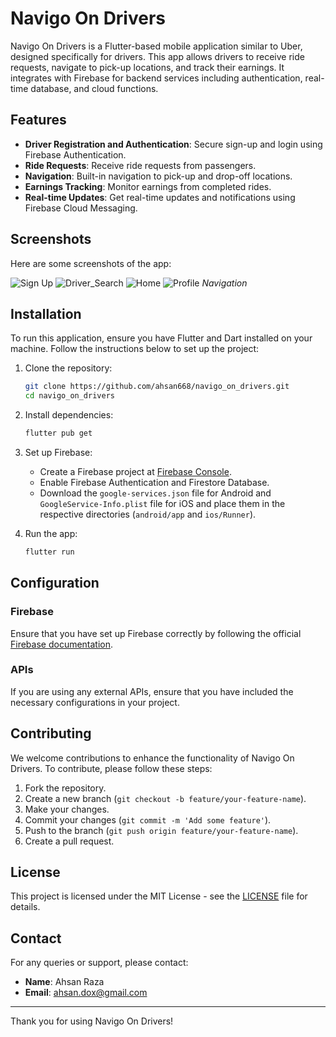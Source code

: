 # Navigo On Drivers

Navigo On Drivers is a Flutter-based mobile application similar to Uber, designed specifically for drivers. This app allows drivers to receive ride requests, navigate to pick-up locations, and track their earnings. It integrates with Firebase for backend services including authentication, real-time database, and cloud functions.

## Features

- **Driver Registration and Authentication**: Secure sign-up and login using Firebase Authentication.
- **Ride Requests**: Receive ride requests from passengers.
- **Navigation**: Built-in navigation to pick-up and drop-off locations.
- **Earnings Tracking**: Monitor earnings from completed rides.
- **Real-time Updates**: Get real-time updates and notifications using Firebase Cloud Messaging.

## Screenshots

Here are some screenshots of the app:

![Sign Up](screenshots/Signup.png)
![Driver_Search](screenshots/driver_search.png)
![Home](screenshots/homepage.png)
![Profile](screenshots/profilescreen.png)
*Navigation*

## Installation

To run this application, ensure you have Flutter and Dart installed on your machine. Follow the instructions below to set up the project:

1. Clone the repository:
    ```bash
    git clone https://github.com/ahsan668/navigo_on_drivers.git
    cd navigo_on_drivers
    ```

2. Install dependencies:
    ```bash
    flutter pub get
    ```

3. Set up Firebase:
    - Create a Firebase project at [Firebase Console](https://console.firebase.google.com/).
    - Enable Firebase Authentication and Firestore Database.
    - Download the `google-services.json` file for Android and `GoogleService-Info.plist` file for iOS and place them in the respective directories (`android/app` and `ios/Runner`).

4. Run the app:
    ```bash
    flutter run
    ```

## Configuration

### Firebase

Ensure that you have set up Firebase correctly by following the official [Firebase documentation](https://firebase.google.com/docs/flutter/setup).

### APIs

If you are using any external APIs, ensure that you have included the necessary configurations in your project.

## Contributing

We welcome contributions to enhance the functionality of Navigo On Drivers. To contribute, please follow these steps:

1. Fork the repository.
2. Create a new branch (`git checkout -b feature/your-feature-name`).
3. Make your changes.
4. Commit your changes (`git commit -m 'Add some feature'`).
5. Push to the branch (`git push origin feature/your-feature-name`).
6. Create a pull request.

## License

This project is licensed under the MIT License - see the [LICENSE](LICENSE) file for details.

## Contact

For any queries or support, please contact:

- **Name**: Ahsan Raza
- **Email**: ahsan.dox@gmail.com


---

Thank you for using Navigo On Drivers!
